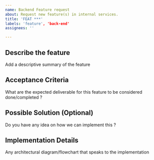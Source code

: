 ```yaml
---
name: Backend Feature request
about: Request new feature(s) in internal services.
title: 'FEAT ***'
labels: 'feature', 'back-end'
assignees: ''

---
```


## Describe the feature

Add a descriptive summary of the feature

## Acceptance Criteria

What are the expected deliverable for this feature to be considered done/completed ?

## Possible Solution (Optional)

Do you have any idea on how we can implement this ?

## Implementation Details

Any architectural diagram/flowchart that speaks to the implementation
